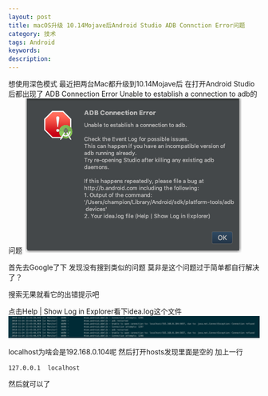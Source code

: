 ```yaml
---
layout: post
title: macOS升级 10.14Mojave后Android Studio ADB Connction Error问题
category: 技术
tags: Android
keywords: 
description: 
---
```



想使用深色模式 最近把两台Mac都升级到10.14Mojave后 在打开Android Studio后都出现了
ADB Connection Error 
Unable to establish a connection to adb的问题
![1](/images/2018-1125-01.png)

首先去Google了下 发现没有搜到类似的问题 莫非是这个问题过于简单都自行解决了？

搜索无果就看它的出错提示吧

点击Help | Show Log in Explorer看下idea.log这个文件
![2](/images/2018-1125-02.png)

localhost为啥会是192.168.0.104呢
然后打开hosts发现里面是空的 加上一行

```
127.0.0.1  localhost
```
然后就可以了




